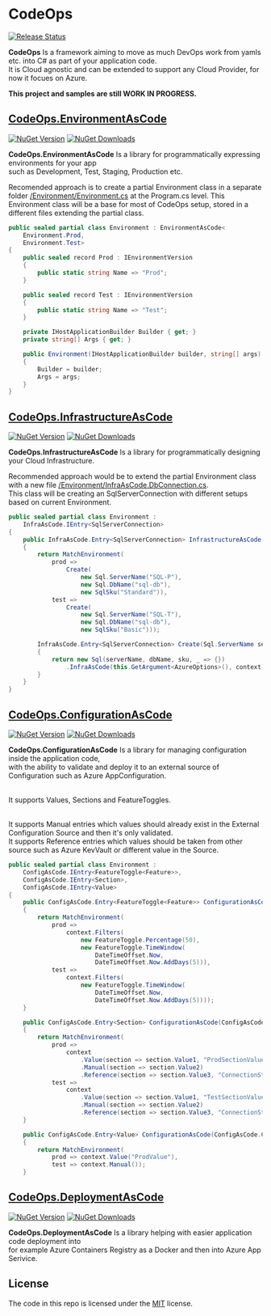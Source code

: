 # CodeOps

[![Release Status](https://img.shields.io/github/actions/workflow/status/HubiBoar/CodeOps/publish.yml)](https://github.com/HubiBoar/CodeOps/actions/workflows/publish.yml)

**CodeOps** Is a framework aiming to move as much DevOps work from yamls etc. into C# as part of your application code.<br>
It is Cloud agnostic and can be extended to support any Cloud Provider, for now it focues on Azure.

**This project and samples are still WORK IN PROGRESS.**


## [CodeOps.EnvironmentAsCode](src/Examples/WebApp/Host/Environment/Environment.cs)

[![NuGet Version](https://img.shields.io/nuget/v/CodeOps.EnvironmentAsCode)](https://www.nuget.org/packages/CodeOps.EnvironmentAsCode/)
[![NuGet Downloads](https://img.shields.io/nuget/dt/CodeOps.EnvironmentAsCode)](https://www.nuget.org/packages/CodeOps.EnvironmentAsCode/)

**CodeOps.EnvironmentAsCode** Is a library for programmatically expressing environments for your app <br>such as Development, Test, Staging, Production etc.

Recomended approach is to create a partial Environment class in a separate folder [/Environment/Environment.cs](src/Examples/WebApp/Host/Environment/Environment.cs) at the Program.cs level.
This Environment class will be a base for most of CodeOps setup, stored in a different files extending the partial class.

```csharp
public sealed partial class Environment : EnvironmentAsCode<
    Environment.Prod,
    Environment.Test>
{
    public sealed record Prod : IEnvironmentVersion
    {
        public static string Name => "Prod";
    }

    public sealed record Test : IEnvironmentVersion
    {
        public static string Name => "Test";
    }

    private IHostApplicationBuilder Builder { get; }
    private string[] Args { get; }

    public Environment(IHostApplicationBuilder builder, string[] args) : base(GetSettingFromConfiguration(builder.Configuration))
    {
        Builder = builder;
        Args = args;
    }
}
```

## [CodeOps.InfrastructureAsCode](src/Examples/WebApp/Host/Environment/InfraAsCode.DbConnection.cs)

[![NuGet Version](https://img.shields.io/nuget/v/CodeOps.InfrastructureAsCode)](https://www.nuget.org/packages/CodeOps.InfrastructureAsCode/)
[![NuGet Downloads](https://img.shields.io/nuget/dt/CodeOps.InfrastructureAsCode)](https://www.nuget.org/packages/CodeOps.InfrastructureAsCode/)

**CodeOps.InfrastructureAsCode** Is a library for programmatically designing your Cloud Infrastructure.

Recommended approach would be to extend the partial Environment class with a new file [/Environment/InfraAsCode.DbConnection.cs](src/Examples/WebApp/Host/Environment/InfraAsCode.DbConnection.cs).
<br>This class will be creating an SqlServerConnection with different setups based on current Environment.

```csharp
public sealed partial class Environment :
    InfraAsCode.IEntry<SqlServerConnection>
{
    public InfraAsCode.Entry<SqlServerConnection> InfrastructureAsCode(InfraAsCode.Context<SqlServerConnection> context)
    {
        return MatchEnvironment(
            prod =>
                Create(
                    new Sql.ServerName("SQL-P"),
                    new Sql.DbName("sql-db"),
                    new SqlSku("Standard")),
            test =>
                Create(
                    new Sql.ServerName("SQL-T"),
                    new Sql.DbName("sql-db"),
                    new SqlSku("Basic")));

        InfraAsCode.Entry<SqlServerConnection> Create(Sql.ServerName serverName, Sql.DbName dbName, SqlSku sku)
        {
            return new Sql(serverName, dbName, sku, _ => {})
                .InfraAsCode(this.GetArgument<AzureOptions>(), context);
        }
    }
}
```

## [CodeOps.ConfigurationAsCode](src/Examples/Samples/ConfigAsCodeExample.cs)

[![NuGet Version](https://img.shields.io/nuget/v/CodeOps.ConfigurationAsCode)](https://www.nuget.org/packages/CodeOps.ConfigurationAsCode/)
[![NuGet Downloads](https://img.shields.io/nuget/dt/CodeOps.ConfigurationAsCode)](https://www.nuget.org/packages/CodeOps.ConfigurationAsCode/)

**CodeOps.ConfigurationAsCode** Is a library for managing configuration inside the application code, <br>with the ability to validate and deploy it to an external source of Configuration such as Azure AppConfiguration.

<br>It supports Values, Sections and FeatureToggles.

<br>It supports Manual entries which values should already exist in the External Configuration Source and then it's only validated.
<br>It supports Reference entries which values should be taken from other source such as Azure KevVault or different value in the Source.

```csharp
public sealed partial class Environment :
    ConfigAsCode.IEntry<FeatureToggle<Feature>>,
    ConfigAsCode.IEntry<Section>,
    ConfigAsCode.IEntry<Value>
{
    public ConfigAsCode.Entry<FeatureToggle<Feature>> ConfigurationAsCode(ConfigAsCode.Context<FeatureToggle<Feature>> context)
    {
        return MatchEnvironment(
            prod => 
                context.Filters(
                    new FeatureToggle.Percentage(50),
                    new FeatureToggle.TimeWindow(
                        DateTimeOffset.Now,
                        DateTimeOffset.Now.AddDays(5))),
            test =>
                context.Filters(
                    new FeatureToggle.TimeWindow(
                        DateTimeOffset.Now,
                        DateTimeOffset.Now.AddDays(5))));
    }

    public ConfigAsCode.Entry<Section> ConfigurationAsCode(ConfigAsCode.Context<Section> context)
    {
        return MatchEnvironment(
            prod => 
                context
                    .Value(section => section.Value1, "ProdSectionValue1")
                    .Manual(section => section.Value2)
                    .Reference(section => section.Value3, "ConnectionString"),
            test =>
                context
                    .Value(section => section.Value1, "TestSectionValue1")
                    .Manual(section => section.Value2)
                    .Reference(section => section.Value3, "ConnectionString"));
    }

    public ConfigAsCode.Entry<Value> ConfigurationAsCode(ConfigAsCode.Context<Value> context)
    {
        return MatchEnvironment(
            prod => context.Value("ProdValue"),
            test => context.Manual());
    }
```


## [CodeOps.DeploymentAsCode](src/Examples/WebApp/Host/Environment/InfraAsCode.Deployment.cs)

[![NuGet Version](https://img.shields.io/nuget/v/CodeOps.DeploymentAsCode)](https://www.nuget.org/packages/CodeOps.DeploymentAsCode/)
[![NuGet Downloads](https://img.shields.io/nuget/dt/CodeOps.DeploymentAsCode)](https://www.nuget.org/packages/CodeOps.DeploymentAsCode/)

**CodeOps.DeploymentAsCode** Is a library helping with easier application code deployment into <br>for example Azure Containers Registry as a Docker and then into Azure App Serivice.

## License

The code in this repo is licensed under the [MIT](LICENSE) license.
